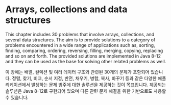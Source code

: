 # Arrays, collections and data structures

This chapter includes 30 problems that involve arrays, collections, and several data structures. The aim is to provide solutions to a category of problems encountered in a wide range of applications such as, sorting, finding, comparing, ordering, reversing, filling, merging, copying, replacing and so on and forth. The provided solutions are implemented in Java 8-12 and they can be used as the base for solving other related problems as well.

이 장에는 배열, 컬렉션 및 여러 데이터 구조와 관련된 30개의 문제가 포함되어 있습니다. 정렬, 찾기, 비교, 순서 지정, 반전, 채우기, 병합, 복사, 바꾸기 등과 같은 다양한 애플리케이션에서 발생하는 문제 범주에 대한 솔루션을 제공하는 것이 목표입니다. 제공되는 솔루션은 Java 8-12로 구현되어 있으며 다른 관련 문제 해결을 위한 기반으로도 사용할 수 있습니다.
